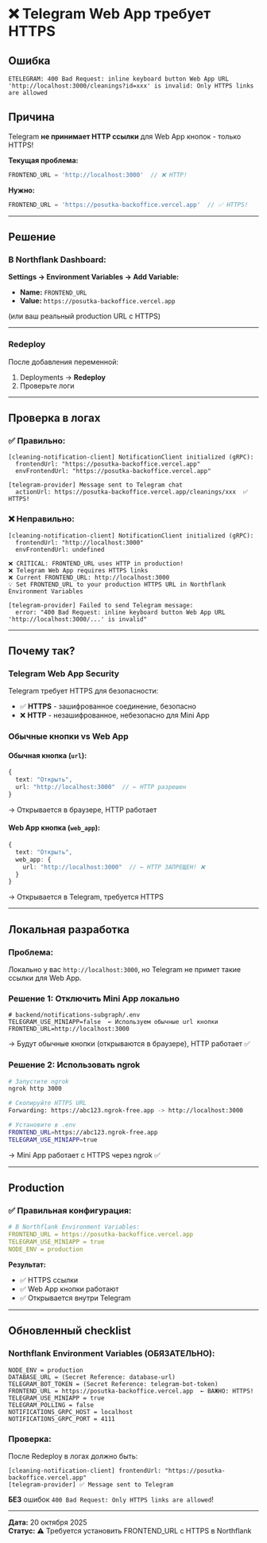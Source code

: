 # ❌ Telegram Web App требует HTTPS

## Ошибка

```
ETELEGRAM: 400 Bad Request: inline keyboard button Web App URL 'http://localhost:3000/cleanings?id=xxx' is invalid: Only HTTPS links are allowed
```

## Причина

Telegram **не принимает HTTP ссылки** для Web App кнопок - только HTTPS!

**Текущая проблема:**
```typescript
FRONTEND_URL = 'http://localhost:3000'  // ❌ HTTP!
```

**Нужно:**
```typescript
FRONTEND_URL = 'https://posutka-backoffice.vercel.app'  // ✅ HTTPS!
```

---

## Решение

### В Northflank Dashboard:

**Settings → Environment Variables → Add Variable:**

- **Name:** `FRONTEND_URL`
- **Value:** `https://posutka-backoffice.vercel.app`

(или ваш реальный production URL с HTTPS)

---

### Redeploy

После добавления переменной:
1. Deployments → **Redeploy**
2. Проверьте логи

---

## Проверка в логах

### ✅ Правильно:

```
[cleaning-notification-client] NotificationClient initialized (gRPC):
  frontendUrl: "https://posutka-backoffice.vercel.app"
  envFrontendUrl: "https://posutka-backoffice.vercel.app"

[telegram-provider] Message sent to Telegram chat
  actionUrl: https://posutka-backoffice.vercel.app/cleanings/xxx  ✅ HTTPS!
```

### ❌ Неправильно:

```
[cleaning-notification-client] NotificationClient initialized (gRPC):
  frontendUrl: "http://localhost:3000"
  envFrontendUrl: undefined

❌ CRITICAL: FRONTEND_URL uses HTTP in production!
❌ Telegram Web App requires HTTPS links
❌ Current FRONTEND_URL: http://localhost:3000
💡 Set FRONTEND_URL to your production HTTPS URL in Northflank Environment Variables

[telegram-provider] Failed to send Telegram message:
  error: "400 Bad Request: inline keyboard button Web App URL 'http://localhost:3000/...' is invalid"
```

---

## Почему так?

### Telegram Web App Security

Telegram требует HTTPS для безопасности:
- ✅ **HTTPS** - зашифрованное соединение, безопасно
- ❌ **HTTP** - незашифрованное, небезопасно для Mini App

### Обычные кнопки vs Web App

#### Обычная кнопка (`url`):
```typescript
{
  text: "Открыть",
  url: "http://localhost:3000"  // ← HTTP разрешен
}
```
→ Открывается в браузере, HTTP работает

#### Web App кнопка (`web_app`):
```typescript
{
  text: "Открыть",
  web_app: { 
    url: "http://localhost:3000"  // ← HTTP ЗАПРЕЩЕН! ❌
  }
}
```
→ Открывается в Telegram, требуется HTTPS

---

## Локальная разработка

### Проблема:

Локально у вас `http://localhost:3000`, но Telegram не примет такие ссылки для Web App.

### Решение 1: Отключить Mini App локально

```env
# backend/notifications-subgraph/.env
TELEGRAM_USE_MINIAPP=false  ← Используем обычные url кнопки
FRONTEND_URL=http://localhost:3000
```

→ Будут обычные кнопки (открываются в браузере), HTTP работает ✅

### Решение 2: Использовать ngrok

```bash
# Запустите ngrok
ngrok http 3000

# Скопируйте HTTPS URL
Forwarding: https://abc123.ngrok-free.app -> http://localhost:3000

# Установите в .env
FRONTEND_URL=https://abc123.ngrok-free.app
TELEGRAM_USE_MINIAPP=true
```

→ Mini App работает с HTTPS через ngrok ✅

---

## Production

### ✅ Правильная конфигурация:

```yaml
# В Northflank Environment Variables:
FRONTEND_URL = https://posutka-backoffice.vercel.app
TELEGRAM_USE_MINIAPP = true
NODE_ENV = production
```

**Результат:**
- ✅ HTTPS ссылки
- ✅ Web App кнопки работают
- ✅ Открывается внутри Telegram

---

## Обновленный checklist

### Northflank Environment Variables (ОБЯЗАТЕЛЬНО):

```
NODE_ENV = production
DATABASE_URL = (Secret Reference: database-url)
TELEGRAM_BOT_TOKEN = (Secret Reference: telegram-bot-token)
FRONTEND_URL = https://posutka-backoffice.vercel.app  ← ВАЖНО: HTTPS!
TELEGRAM_USE_MINIAPP = true
TELEGRAM_POLLING = false
NOTIFICATIONS_GRPC_HOST = localhost
NOTIFICATIONS_GRPC_PORT = 4111
```

### Проверка:

После Redeploy в логах должно быть:

```
[cleaning-notification-client] frontendUrl: "https://posutka-backoffice.vercel.app"
[telegram-provider] ✅ Message sent to Telegram
```

**БЕЗ** ошибок `400 Bad Request: Only HTTPS links are allowed`!

---

**Дата:** 20 октября 2025  
**Статус:** ⚠️ Требуется установить FRONTEND_URL с HTTPS в Northflank

